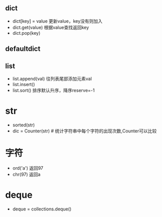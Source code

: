 ## dict
- dict[key] = value 更新value，key没有则加入
- dict.get(value) 根据value查找返回key
- dict.pop(key)
## defaultdict


## list
- list.append(val) 往列表尾部添加元素val
- list.insert()
- list.sort() 排序默认升序，降序reserve=-1

# str
- sorted(str) 
- dic = Counter(str) # 统计字符串中每个字符的出现次数,Counter可以比较

# 字符
- ord('a') 返回97
- chr(97) 返回a

# deque
- deque = collections.deque()

